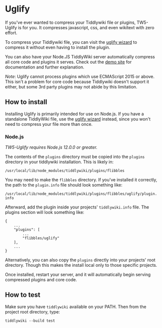 # Uglify

If you've ever wanted to compress your Tiddlywiki file or plugins, TW5-Uglify is for you. It compresses javascript, css, and even wikitext with zero effort.

To compress your Tiddlywiki file, you can visit the [uglify wizard](https://flibbles.github.io/tw5-uglify/uglified.html) to compress it without even having to install the plugin.

You can also have your Node.JS TiddlyWiki server automatically compress all core code and plugins it serves. Check out the [demo site](https://flibbles.github.io/tw5-uglify/) for documentation and further explanation.

_Note_: Uglify cannot process plugins which use ECMAScript 2015 or above. This isn't a problem for core code because Tiddlywiki doesn't support it either, but some 3rd party plugins may not abide by this limitation.

## How to install

Installing Uglify is primarily intended for use on Node.js. If you have a standalone TiddlyWiki file, use the [uglify wizard](https://flibbles.github.io/tw5-uglify/uglified.html) instead, since you won't need to compress your file more than once.

### Node.js

_TW5-Uglify requires Node.js 12.0.0 or greater._

The contents of the `plugins` directory must be copied into the `plugins` directory in your tiddlywiki installation. This is likely in:

`/usr/local/lib/node_modules/tiddlywiki/plugins/flibbles`

You may need to make the `flibbles` directory. If you've installed it correctly, the path to the `plugin.info` file should look something like:

`/usr/local/lib/node_modules/tiddlywiki/plugins/flibbles/uglify/plugin.info`

Afterward, add the plugin inside your projects' `tiddlywiki.info` file.
The plugins section will look something like:
```
{
	...
	"plugins": [
		...
		"flibbles/uglify"
	],
	...
}
```

Alternatively, you can also copy the `plugins` directly into your projects'
root directory. Though this makes the install local only to those specific
projects.

Once installed, restart your server, and it will automatically begin serving compressed plugins and core code.

## How to test

Make sure you have `tiddlywiki` available on your PATH. Then from the project root directory, type:

`tiddlywiki --build test`
